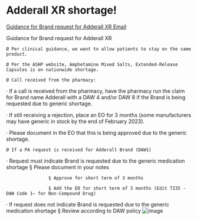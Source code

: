 # Adderall XR shortage!

[Guidance for Brand request for Adderall XR Email](https://mygainwell-my.sharepoint.com/:u:/r/personal/christopher_nguyen_gainwelltechnologies_com/Documents/Evergreen/Emails/Guidance%20for%20Brand%20request%20for%20Adderall%20XR.msg?csf=1&web=1&e=kZJPle)

Guidance for Brand request for Adderall XR
 
	Ø Per clinical guidance, we want to allow patients to stay on the same product.
 
	Ø Per the ASHP website, Amphetamine Mixed Salts, Extended-Release Capsules is on nationwide shortage. 
	 
	Ø Call received from the pharmacy:
 
· If a call is received from the pharmacy, have the pharmacy run the claim for Brand name Adderall with a DAW 4 and/or DAW 8 if the Brand is being requested due to generic shortage.
 
· If still receiving a rejection, place an EO for 3 months (some manufacturers may have generic in stock by the end of February 2023).
 
· Please document in the EO that this is being approved due to the generic shortage.
 

 
	Ø If a PA request is received for Adderall Brand (DAW1)
 
· Request must indicate Brand is requested due to the generic medication shortage
					§ Please document in your notes
 
					§ Approve for short term of 3 months
		 
					§ Add the EO for short term of 3 months (Edit 7235 - DAW Code 1– for Non-Compound Drug)
	 
· If request does not indicate Brand is requested due to the generic medication shortage
					§ Review according to DAW policy
![image](https://user-images.githubusercontent.com/122046056/227043105-a4dee11b-6532-4554-9010-451ff6f1137d.png)
